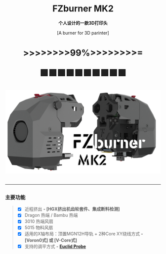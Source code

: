 <h1 align="center">FZburner MK2</h1>

**<p align="center">个人设计的一款3D打印头</p>**
<p align="center">[A burner for 3D parinter]</p>

<h1 align="center"> >>>>>>>>99%>>>>>>>>=
<p align="center">🟩🟩🟩🟩🟩🟩🟩🟩🟩🟩


![FZburner-MK2](Images-效果图/FZBurner_MK2.png)
 
 ---
 
 ### 主要功能
> - [x] 近程挤出  **- [HGX挤出机齿轮套件、集成断料检测]**
> - [x] Dragon 热端 / Bambu 热端
> - [x] 3010 热端风扇
> - [x] 5015 物料风扇
> - [x] 适用的X轴布局：顶置MGN12H导轨 + 2种Core XY绕线方式    **- [Voron0式] 或 [V-Core式]**
> - [x] 支持的调平方式  **-** [**Euclid Probe**](https://github.com/nionio6915/Euclid_Probe)
 
